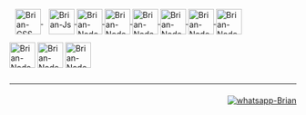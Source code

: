 <link rel="stylesheet" href="https://cdn.jsdelivr.net/gh/devicons/devicon@v2.14.0/devicon.min.css">


<div>
<!--
  <a href="https://github.com/BrianRonin"></a>
  <img height="120em"
    src="https://github-readme-stats.vercel.app/api?username=BrianRonin&show_icons=true&theme=cobalt&)](https://github.com/anuraghazra/github-readme-stats"
    alt="">
  <img height="120em"
    src="https://github-readme-stats.vercel.app/api/top-langs/?username=BrianRonin&langs_count=16&layout=compact&show_icons=true&theme=cobalt&)](https://github.com/anuraghazra/github-readme-stats"
    alt="">
  <a href=""><img width="220px" align="right"
      src="https://media.discordapp.net/attachments/724832747679645757/949580355457908766/profile.gif" alt=""></a>
-->
</div>



<div style="display: inline-block;"><br>
  <a href="https://github.com/BrianRonin/Aprendendo_CSS">
    <img align="center" margin-right="100px" alt="Brian-CSS" width="45" style="margin-left: 10px;"
      src="https://cdn.jsdelivr.net/gh/devicons/devicon/icons/css3/css3-plain-wordmark.svg" />
  </a>
  <a href="https://github.com/BrianRonin/Aprofundando_no_JavaSript">
    <img align="center" margin-right="40px" alt="Brian-Js" width="45" style="margin-left: 10px;"
      src="https://cdn.jsdelivr.net/gh/devicons/devicon/icons/javascript/javascript-original.svg" />
  </a>
  <a href="https://github.com/BrianRonin/Agenda">
    <img align="center" alt="Brian-NodeJs" width="45"
      src="https://cdn.jsdelivr.net/gh/devicons/devicon/icons/nodejs/nodejs-original.svg" />
  </a>
  <a href="https://github.com/BrianRonin/Aprofundando_no_Bootstrap">
    <img align="center" alt="Brian-NodeJs" width="45"
      src="https://cdn.jsdelivr.net/gh/devicons/devicon/icons/bootstrap/bootstrap-plain-wordmark.svg" />
  </a>
  <a href="https://github.com/BrianRonin/Aprendendo_JQuery">
    <img align="center" alt="Brian-NodeJs" width="45"
      src="https://cdn.jsdelivr.net/gh/devicons/devicon/icons/jquery/jquery-plain-wordmark.svg" />
  </a>
  <a href="https://github.com/BrianRonin/Iniciando_React">
    <img align="center" alt="Brian-NodeJs" width="45"
      src="https://cdn.jsdelivr.net/gh/devicons/devicon/icons/react/react-original-wordmark.svg" />
  </a>
  <a href="https://github.com/BrianRonin/Apredendo_a_criar_uma_API_REST">
    <img align="center" alt="Brian-NodeJs" width="45"
      src="https://cdn.jsdelivr.net/gh/devicons/devicon/icons/mysql/mysql-original-wordmark.svg" />
  </a>
  <a href="https://github.com/BrianRonin/Agenda">
    <img align="center" alt="Brian-NodeJs" width="45"
      src="https://cdn.jsdelivr.net/gh/devicons/devicon/icons/mongodb/mongodb-original-wordmark.svg" />
  </a>

  <img align="center" alt="Brian-NodeJs" width="45"
    src="https://cdn.jsdelivr.net/gh/devicons/devicon/icons/typescript/typescript-plain.svg" />
  <img align="center" alt="Brian-NodeJs" width="45"
    src="https://cdn.jsdelivr.net/gh/devicons/devicon/icons/jest/jest-plain.svg" />
  <a href="https://github.com/BrianRonin/Agenda">
    <img align="center" alt="Brian-NodeJs" width="45"
      src="https://cdn.jsdelivr.net/gh/devicons/devicon/icons/express/express-original.svg" />
  </a>


</div>
<hr />

<div style="margin-top: 20px; text-align: right;">
  <!--- <a align="center" href="https://www.linkedin.com/in/brian-matias-3a5920189/"><img
      src="https://img.shields.io/badge/LinkedIn-0077B5?style=for-the-badge&logo=linkedin&logoColor=white"
      alt="Brian-Linkedin"></a> -->
  <a align="center" href="https://web.whatsapp.com/send?phone=19996558069" target="_blank"><img
      src="https://img.shields.io/badge/WhatsApp-25D366?style=for-the-badge&logo=whatsapp&logoColor=white"
      alt="whatsapp-Brian"></a>
</div>
